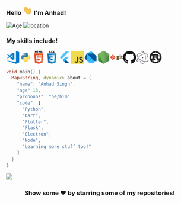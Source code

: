 ### Hello <img src="https://github.com/Andy-Python-Programmer/Andy-Python-Programmer/blob/master/hello.gif" height="25px"> I'm Anhad!

![Age](https://img.shields.io/badge/Age-13-blue)
![location](https://img.shields.io/badge/Live%20in-Australia-red)

### My skills include!

<img align="left" alt="Visual Studio Code" width="35px" src="https://raw.githubusercontent.com/github/explore/master/topics/visual-studio-code/visual-studio-code.png" />

<img align="left" alt="Python" width="35px" src="https://raw.githubusercontent.com/github/explore/master/topics/python/python.png" /><img align="left" alt="HTML" width="35px" src="https://raw.githubusercontent.com/github/explore/master/topics/html/html.png" />
<img align="left" alt="CSS" width="35px" src="https://raw.githubusercontent.com/github/explore/master/topics/css/css.png" />
<img align="left" alt="Flutter" width="35px" src="https://raw.githubusercontent.com/github/explore/master/topics/flutter/flutter.png" />
<img align="left" alt="Java Script" width="35px" src="https://raw.githubusercontent.com/github/explore/master/topics/javascript/javascript.png" />
<img align="left" alt="Dart" width="35px" src="https://raw.githubusercontent.com/github/explore/master/topics/dart/dart.png" />
<img align="left" alt="Node Js" width="35px" src="https://raw.githubusercontent.com/github/explore/master/topics/nodejs/nodejs.png" />
<img align="left" alt="Git" width="35px" src="https://raw.githubusercontent.com/github/explore/master/topics/git/git.png" />
<img align="left" alt="Git Hub" width="35px" src="https://raw.githubusercontent.com/github/explore/master/topics/github/github.png" />
<img align="left" alt="Electron" width="35px" src="https://raw.githubusercontent.com/github/explore/master/topics/electron/electron.png" />
<img align="left" alt="Rust" width="35px" src="https://raw.githubusercontent.com/github/explore/master/topics/rust/rust.png" />

<br>
<br>

```dart
void main() {
  Map<String, dynamic> about = {
    "name": "Anhad Singh",
    "age" 13,
    "pronouns": "he/him"
    "code": [
      "Python", 
      "Dart", 
      "Flutter", 
      "Flask", 
      "Electron", 
      "Node",
      "Learning more stuff too!"
    ]
  }
}
```


<img src="https://github-readme-stats.vercel.app/api?username=andy-python-programmer">

<!--
**Andy-Python-Programmer/Andy-Python-Programmer** is a ✨ _special_ ✨ repository because its `README.md` (this file) appears on you GitHub profile.
[![Top Langs](https://github-readme-stats.vercel.app/api/top-langs/?username=andy-python-programmer)](https://github.com/andy-python-programmer/github-readme-stats)
Here are some ideas to get you started:

- 🔭 I’m currently working on ...
- 🌱 I’m currently learning ...
- 👯 I’m looking to collaborate on ...
- 🤔 I’m looking for help with ...
- 💬 Ask me about ...
- 📫 How to reach me: ...
- 😄 Pronouns: ...
- ⚡ Fun fact: ...

<a href="https://github.com/Andy-Python-Programmer">
  <img align="center" src="https://github-readme-stats.vercel.app/api/top-langs/?username=Andy-Python-Programmer&theme=light&hide_langs_below=1" />
</a>
-->

<h3 align="center">Show some ❤️ by starring some of my repositories!</h3>
